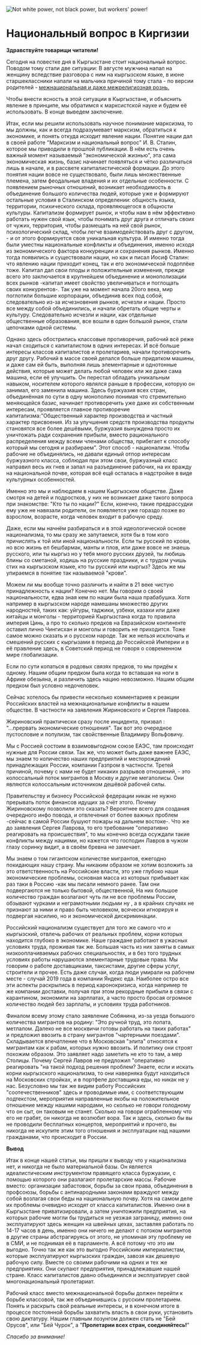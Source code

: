 ![Not white power, not black power, but workers'
power!](img/articles/workers-power.jpg)

# Национальный вопрос в Киргизии

**Здравствуйте товарищи читатели!**

Сегодня на повестке дня в Кыргызстане стоит национальный вопрос. Поводом тому
стали две ситуации: В августе мужчина напал на женщину вследствие разговора с
ним на кыргызском языке, в июне старшеклассники напали на мальчика причиной тому
стала - по версии родителей - [межнациональная и даже межрелигиозная
рознь.](https://www.vesti.ru/amp/article/2597738)

Чтобы внести ясность в этой ситуации в Кыргызстане, и объяснить явление в
принципе, мы обратимся к марксистской науке и будем её использовать. В конце
выведем заключение.


Итак, если мы решили использовать научное понимание марксизма, то мы должны, как
и всегда подразумевает марксизм, обратиться к экономике, и понять откуда исходит
явление нации. Понятие нации дал в своей работе "Марксизм и национальный вопрос"
И. В. Сталин, которое мы приводили в прошлой публикации. В нём есть очень важный
момент называемый "экономической жизнью", эта сама экономическая жизнь, базис
начинает появляться и чётко различаться лишь в начале, и в рассвете
капиталистической формации. До этого понятия нации вовсе не существовало, были
лишь множественные племена, затем феодальные владения и их отдельные
особенности. С появлением рыночных отношений, возникает необходимость в
объединение большого количества людей, которые уже и формируют остальные условия
в Сталинском определении: общность языка, территории, психического склада,
проявляющегося в общности культуры. Капитализм формирует рынок, и чтобы нам в
нём эффективно работать нужен свой язык, чтобы понимать друг друга и отличать
своих от чужих, территория, чтобы размещать на ней свой рынок, психологический
склад, чтобы легче взаимодействовать друг с другом, - и от этого формируется
своя уникальная культура. И именно тогда были уместны национальные конфликты и
объединения, именно исходя из экономического фактора конкуренции и сохранения
рынков. Именно тогда появились и существовали нации, но как и писал Иосиф
Сталин: что явлению нации приходит конец, так и его экономической подоплёке
тоже. Капитал дал свои плоды и положительные изменения, прежде всего это
заключается в крупнейшем объединение и монополизации всех рынков -капитал имеет
свойство увеличиваться и поглощать своих конкурентов-. Так уже на момент начала
20ого века, мир поглотили большие корпорации, объединив всех под собой,
следовательно из-за исчезновения рынков, исчезли и нации. Просто все между собой
объединились, и начали обретать общие черты и культуру. Следовательно исчезли и
нации, как отдельные общественные образования, все вошли в один большой рынок,
стали цепочками одной системы.

Однако здесь обострились классовые противоречия, рабочий всё реже начал
сходиться с капиталистом в одних интересах. И всё больше интересы классов
капиталистов и пролетариев, начали противоречить друг другу. Рабочий в массе
своей делался больше придатком машины, и даже сам ей быть, выполняя лишь
элементарные и однотонные действия, которые может делать любой человек или же
даже сама машина, если её улучшить. Он перестал обладать уникальным навыком,
носителем которого являлся раньше в профессии, которую он занимал, его заменила
машина. Здесь буржуазия всех стран, объединённая по сути в одну монополию
понимая что стремительно меняющейся базис, начинает противоречить уже даже их
собственным интересам, проявляется главное противоречие
капитализма:"Общественный характер производства и частный характер
присвоения. Из за улучшения средств производства продукты становятся все более
дешёвыми, буржуазия вынуждена просто их уничтожать ради сохранения прибыли,
вместо рационального распределения между всеми членами общества, прибегает к
способу который мы сегодня и разбираем". Этот способ - национализм. Чтобы
рабочие не объединялись, не давали единый отпор интересам буржуазного класса,
соблюдая при этом свои, буржуазный класс направил весь их гнев и запал на
разъединение рабочих, на их вражду на национальной почве, которая всё ещё
осталась в надстройке в виде культурных особенностей.

Именно это мы и наблюдаем в нашем Кыргызском обществе. Даже смотря на детей и
подростков, у них не возникает даже такого вопроса при знакомстве: "Кто ты по
нации?" Если, конечно, такие предрассудки ему уже не навязали родители, он
появляется уже гораздо позже во взрослом, возрасте, когда человек входит в
рабочую среду.

Даже, если мы начнём разбираться и в этой идеологической основе национализма, то
мы сразу же запутаемся, хотя бы в том кого причислять к той или иной
национальности. Если ты русский по крови, но всю жизнь ел бешбармак, манты и
плов, или даже вовсе не знаешь русского, или ты кыргыз но у тебя много русских
друзей, ты любишь блины со сметаной, ходишь на русские праздники, и с трудом
учишь стих на кыргызском языке, кто ты русский или кыргыз? Здесь же мы упираемся
в понятие так называемой "крови".

Можем ли мы вообще точно различить и найти в 21 веке чистую принадлежность к
нации? Конечно нет. Мы говорим о своей национальности, едва зная кем по нации
была наша прабабушка. Хотя например в кыргызском народе намешаны множество
других народностей, таких как: уйгуры, таджики, узбеки, казахи или даже китайцы
и монголы - территорией Кыргызстана когда то правила империя Цинь, а про то
сколько предков на Евразийском континенте оставил лично Чингисхан и монголы и
говорить не приходится. Тоже самое можно сказать и о русском народе. Так же
нельзя исключать и смешений русских с кыргызами в период до Российской Империи и
в её правление здесь, в Советский период не говоря о современном мире
глобализации.

Если по сути копаться в родовых связях предков, то мы придём к одному. Нашим
общим предком была когда то вставшая на ноги в Африке обезьяна, и различить
здесь нацию невозможно. Нашим общим предком был условно недочеловек.

Сейчас хотелось бы привести несколько комментариев к реакции Российских властей
на межнациональные конфликты в нашем обществе. В частности на заявления
Жириновского и Сергея Лаврова.

Жириновский практически сразу после инцидента, призвал : "...прервать
экономические отношения". Так вот это очередное пустословие и популизм, так
свойственные Владимиру Вольфовичу.

Мы с Россией состоим в взаимовыгодном союзе ЕАЭС, там происходят нужные для
России связи. Так же, что может быть даже важнее ЕАЭС, мы знаем то количество
наших предприятий и месторождений принадлежащих России, компании Газпром в
частности. Третей причиной, почему с нами не будет никаких разрывов отношений, -
это колоссальный поток мигрантов в Москву и другие мегаполисы. Они являются
колоссальным источником дешёвой рабочей силы.

Правительству и бизнесу Российской федерации никак не нужно прерывать поток
финансов идущих за счёт этого. Почему Жириновскому позволили это сказать?
Вероятнее всего для создания очередного инфо повода, и отвлечения от более
важных проблем -сейчас в самой России бушуют пожары на дальнем востоке-. Что же
до заявления Сергея Лаврова, то его требование "оперативно реагировать на
происшествия", то мы конечно всегда осуждали такие конфликты между нациями, но
кажется что господин Лавров в чужом глазу соринку видит, а в своём бревна не
замечает.

Мы знаем о том гигантском количестве мигрантов, ежегодно покидающих нашу
страну. Мы никаким образом не хотим возложить за это ответственность на
Российские власти, это уже глубоко наши экономические проблемы, основная масса
из которых прибывает как раз таки в Россию -как мы писали немного ранее. Там они
подвергаются не только бытовой, общественной, На них большое количество граждан
возлагают чуть ли не все проблемы России, обзывают чурками и неграмотными людьми
ну , а в крайних случаях не признают за ними и право быть человеком, всячески
игнорируя и подвергая насилию, но и экономической дискриминации.

Российский национализм существует для того же самого что и кыргызский, отвлечь
рабочих от реальных проблем, корни которых находится глубоко в экономике. Наше
граждане работают в ужасных условиях труда, проживая так же. Большая часть из
них заняты в самых низкооплачиваемых рабочих специальностях, и в без того
трудных условиях работы нарушаются элементарные трудовые права. Мы говорим о
работе доставщиками, таксистами, другие сферы услуг, строители и прочее. Есть
даже случаи, когда люди умирали на рабочем месте - случай 2019 года в компании
Яндекс еда. Наиболее остро все эти аспекты раскрылись в период каронокризиса,
когда например те же компании доставки, получая при этом рекордные прибыли в
связи с карантином, экономили на зарплатах, а часто просто бросая огромное
количество людей без зарплаты, и условиях труда работников.

Финалом всему этому стало заявление Собянина, из-за уезда большого количества
мигрантов на родину: "Это ручной труд, это лопата, метлалом. Далеко не все
москвичи готовы работать на таких работах" и предложил ввозить в страну
мигрантов "чартерными поездами". Складывается впечатление что в Московская
"элита" относятся к мигрантам как к рабам, которых нужно ввозить. И политику они
строят похожим образом. Это заявляет надо заметить не кто то там, а мер
Столицы. Почему Сергей Лавров не предложил "оперативно реагировать "на такой
подход решения проблем? Знаете, если и искать корни кыргызского национализма, то
они наверняка будут находиться на Московских стройках, и в портфеле доставщика
еды, но никак не у нас. Безусловно мы так же видим работу Российских
"соотечественников" здесь и проводимые ими, с соответствующим подтекстом,
мероприятия направленные якобы на положительное отношение между нашими народами,
но сколько не говори голодному что он сыт, он таковым не станет. Сколько на
говори ограбленному что его не грабят, он никогда не возлюбит вора. Так и здесь,
сколько бы вы не проводили бесплатных концертов, мероприятий и прочего, вы
никогда не искупите этим того отношения и эксплуатации над нашими гражданами,
что происходит в России.


**Вывод**

Итак в конце нашей статьи, мы пришли к выводу что у национализма нет, и никогда
не было материальной базы. Он является идеалистическим инструментом правящего
класса буржуазии, с помощью которого они разлагают пролетарские массы. Рабочие
вместо: организации забастовок, борьбы за свои права, объединения в профсоюзы,
борьбы с антинародными законами враждуют между собой возлагая свои беды на
национальную почву. Хотя на самом деле их проблемы очевидно исходят от класса
капиталистов. Именно они в Кыргызстане приватизировали, а затем уничтожили
предприятия, на которых рабочие могли бы трудиться не уезжая заграницу, именно
они эксплуатируют здесь женщин на швейных цехах, заставляя работать по 14-17
часов в день, именно они ничего не делают с потоком мигрантов в другие страны
абстрагируясь от этого, не упоминая эту проблему не в СМИ, и не поднимая её в
парламенте. А всё потому что это им выгодно. Точно так же как это выгодно
Российским империалистам, которые эксплуатируют кыргызских граждан, завозя как
дешевую рабочую силу. Вместе со своими рабочими на одних и тех же
предприятиях. Они скупают предприятия, принадлежавшие нашей стране. Класс
капиталистов давно объединился и эксплуатирует свой многонациональный
пролетариат.

Рабочий класс вместо межнациональной борьбы должен перейти к борьбе классовой,
так же объединившись с русским пролетарием. Понять и раскрыть свой реальные
интересы, и в конечном итоге в процессе постоянной борьбы захватить власть в
свои руки, установить свою диктатуру. Нашим главным лозунгом должен стать не
"Бей Орусов", или "Бей Чурок", а "**Пролетарии всех стран, соединяйтесь!**"


*Спасибо за внимание!*
